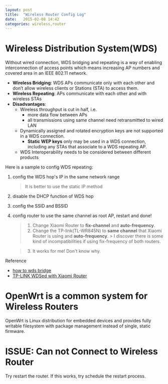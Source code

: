 ```yaml
---
layout: post
title:  "Wireless Router Config Log"
date:   2015-02-08 14:42
categories: wireless,router
---
```


# Wireless Distribution System(WDS)

Without wired connection, WDS bridging and repeating is a way of enabling interconnection of access points which means increasing AP numbers and covered area in an IEEE 802.11 network. 

* **Wireless Bridging**: WDS APs communicate only with each other and don’t allow wireless clients or Stations (STA) to access them.
* **Wireless Repeating**: APs communicate with each other and with wireless STAs
* **Disadvantages**:
    - Wireless throughput is cut in half, i.e.
        + more data flow between APs
        + all transmissions using same channel need retransmitted to wired LAN
    - Dynamically assigned and rotated encryption keys are not supported in a WDS connection. 
        + **Static WEP keys** only may be used in a WDS connection, including any STAs that associate to a WDS repeating AP.
    - WDS Interoperability needs to be considered between different products

Here is a sample to config WDS repeating:

1. config the WDS hop's IP in the same network range
    > It is better to use the static IP method

2. disable the DHCP function of WDS hop
3. config the SSID and BSSID
4. config router to use the same channel as root AP, restart and done!
    > 1. Change Xiaomi Router to **fix-channel** and **auto-frequency**.
    > 2. Change the TP-link(TL-WR845N) to **same channel** that Xiaomi Router is using and **auto-frequency**.
        > I discover there is some kind of incompatibilities if using fix-frequency of both routers.

    > 3. It works for me! Don't know why.

Reference

* [how to wds bridge](http://www.tomsguide.com/us/how-to-wds-bridge,review-253.html)
* [TP-LINK WDSed with Xiaomi Router](http://bbs.xiaomi.cn/thread-9999187-1-1.html)


# OpenWrt is a common system for Wireless Routers

OpenWrt is Linux distribution for embedded devices and provides fully writable filesystem with package management instead of single, static firmware.


# ISSUE: Can not Connect to Wireless Router

Try restart the router. If this works, try schedule the restart process.
